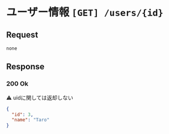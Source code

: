 # ユーザー情報 `[GET] /users/{id}`

## Request

```
none
```

## Response

### 200 Ok
:warning: uidに関しては返却しない
```json
{
  "id": 3,
  "name": "Taro"
}
```